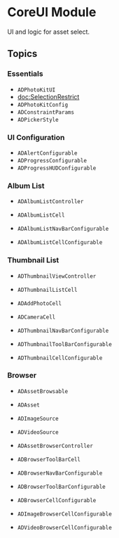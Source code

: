 #  CoreUI Module

UI and logic for asset select.

## Topics

### Essentials

- ``ADPhotoKitUI``
- <doc:SelectionRestrict>
- ``ADPhotoKitConfig``
- ``ADConstraintParams``
- ``ADPickerStyle``

### UI Configuration

- ``ADAlertConfigurable``
- ``ADProgressConfigurable``
- ``ADProgressHUDConfigurable``

### Album List

- ``ADAlbumListController``
- ``ADAlbumListCell``

- ``ADAlbumListNavBarConfigurable``

- ``ADAlbumListCellConfigurable``

### Thumbnail List

- ``ADThumbnailViewController``
- ``ADThumbnailListCell``
- ``ADAddPhotoCell``
- ``ADCameraCell``

- ``ADThumbnailNavBarConfigurable``

- ``ADThumbnailToolBarConfigurable``

- ``ADThumbnailCellConfigurable``

### Browser

- ``ADAssetBrowsable``
- ``ADAsset``
- ``ADImageSource``
- ``ADVideoSource``
- ``ADAssetBrowserController``
- ``ADBrowserToolBarCell``

- ``ADBrowserNavBarConfigurable``

- ``ADBrowserToolBarConfigurable``

- ``ADBrowserCellConfigurable``

- ``ADImageBrowserCellConfigurable``

- ``ADVideoBrowserCellConfigurable``

